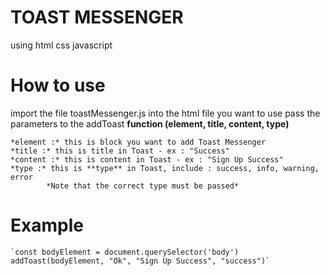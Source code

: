 # TOAST MESSENGER
using html css javascript

# How to use

import the file toastMessenger.js into the html file you want to use
pass the parameters to the addToast **function (element, title, content, type)**

    *element :* this is block you want to add Toast Messenger
    *title :* this is title in Toast - ex : "Success"
    *content :* this is content in Toast - ex : "Sign Up Success"
    *type :* this is **type** in Toast, include : success, info, warning, error
            *Note that the correct type must be passed*
            
# Example
    `const bodyElement = document.querySelector('body')
    addToast(bodyElement, "Ok", "Sign Up Success", "success")`